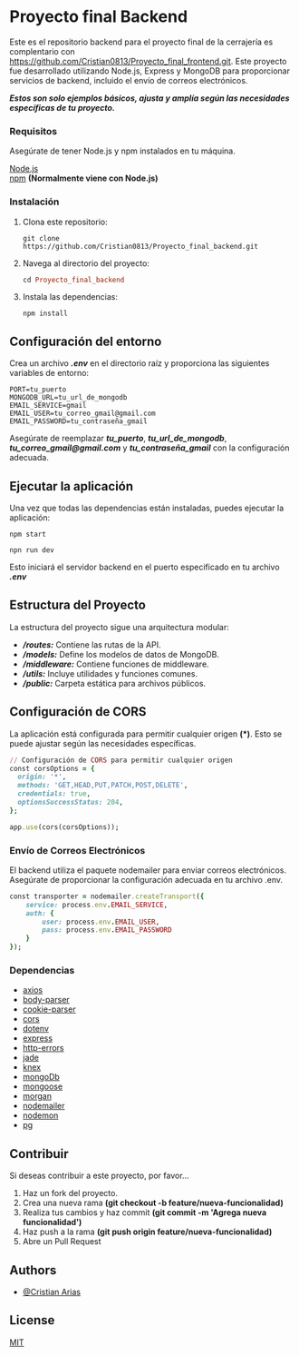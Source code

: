 # Proyecto final Backend
Este es el repositorio backend para el proyecto final de la cerrajería es complentario con https://github.com/Cristian0813/Proyecto_final_frontend.git. Este proyecto fue desarrollado utilizando Node.js, Express y MongoDB para proporcionar servicios de backend, incluido el envío de correos electrónicos.

**_Estos son solo ejemplos básicos, ajusta y amplía según las necesidades específicas de tu proyecto._**

### Requisitos
Asegúrate de tener Node.js y npm instalados en tu máquina.

[Node.js](https://nodejs.org/en)
<br>
[npm](https://www.npmjs.com/) **(Normalmente viene con Node.js)**

### Instalación
1. Clona este repositorio:
    ```fish
    git clone https://github.com/Cristian0813/Proyecto_final_backend.git
    ```
1. Navega al directorio del proyecto:
    ```ruby
    cd Proyecto_final_backend
    ```
1. Instala las dependencias:
    ```
    npm install
    ```

## Configuración del entorno
Crea un archivo **_.env_** en el directorio raíz y proporciona las siguientes variables de entorno:

```
PORT=tu_puerto
MONGODB_URL=tu_url_de_mongodb
EMAIL_SERVICE=gmail
EMAIL_USER=tu_correo_gmail@gmail.com
EMAIL_PASSWORD=tu_contraseña_gmail
```
Asegúrate de reemplazar **_tu_puerto_**, **_tu_url_de_mongodb_**, **_tu_correo_gmail@gmail.com_** y **_tu_contraseña_gmail_** con la configuración adecuada.

## Ejecutar la aplicación
Una vez que todas las dependencias están instaladas, puedes ejecutar la aplicación:
```
npm start
```
```
npn run dev
```

Esto iniciará el servidor backend en el puerto especificado en tu archivo **_.env_**

## Estructura del Proyecto
La estructura del proyecto sigue una arquitectura modular:

- **_/routes:_** Contiene las rutas de la API.
- **_/models:_** Define los modelos de datos de MongoDB.
- **_/middleware:_** Contiene funciones de middleware.
- **_/utils:_** Incluye utilidades y funciones comunes.
- **_/public:_** Carpeta estática para archivos públicos.

## Configuración de CORS
La aplicación está configurada para permitir cualquier origen **(*)**. Esto se puede ajustar según las necesidades específicas.

```ruby
// Configuración de CORS para permitir cualquier origen
const corsOptions = {
  origin: '*',
  methods: 'GET,HEAD,PUT,PATCH,POST,DELETE',
  credentials: true,
  optionsSuccessStatus: 204,
};

app.use(cors(corsOptions));
```

### Envío de Correos Electrónicos
El backend utiliza el paquete nodemailer para enviar correos electrónicos. Asegúrate de proporcionar la configuración adecuada en tu archivo .env.

```ruby
const transporter = nodemailer.createTransport({
    service: process.env.EMAIL_SERVICE,
    auth: {
        user: process.env.EMAIL_USER,
        pass: process.env.EMAIL_PASSWORD
    }
});
```
### Dependencias
- [axios](https://www.npmjs.com/package/axios)
- [body-parser](https://www.npmjs.com/package/body-parser)  
- [cookie-parser](https://www.npmjs.com/package/cookie-parser)
- [cors](https://www.npmjs.com/package/cors)
- [dotenv](https://www.npmjs.com/package/dotenv)
- [express](https://www.npmjs.com/package/express)
- [http-errors](https://www.npmjs.com/package/http-errors)
- [jade](https://www.npmjs.com/package/jade)
- [knex](https://www.npmjs.com/package/knex)
- [mongoDb](https://www.npmjs.com/package/mongodb)
- [mongoose](https://www.npmjs.com/package/mongoose)
- [morgan](https://www.npmjs.com/package/morgan)
- [nodemailer](https://www.npmjs.com/package/nodemailer)
- [nodemon](https://www.npmjs.com/package/nodemon)
- [pg](https://www.npmjs.com/package/pg)

## Contribuir
Si deseas contribuir a este proyecto, por favor...

1. Haz un fork del proyecto.
1. Crea una nueva rama **(git checkout -b feature/nueva-funcionalidad)**
1. Realiza tus cambios y haz commit **(git commit -m 'Agrega nueva funcionalidad')**
1. Haz push a la rama **(git push origin feature/nueva-funcionalidad)**
1. Abre un Pull Request

## Authors

- [@Cristian Arias](https://www.github.com/Cristian0813)

## License

[MIT](https://github.com/Cristian0813/Proyecto_final_backend/blob/main/LICENSE)
